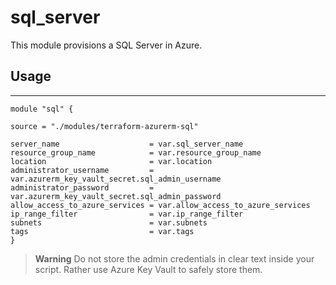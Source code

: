 # sql_server

This module provisions a SQL Server in Azure.

## Usage

---

```hcl
module "sql" {

source = "./modules/terraform-azurerm-sql"

server_name                    = var.sql_server_name
resource_group_name            = var.resource_group_name
location                       = var.location
administrator_username         = var.azurerm_key_vault_secret.sql_admin_username
administrator_password         = var.azurerm_key_vault_secret.sql_admin_password
allow_access_to_azure_services = var.allow_access_to_azure_services
ip_range_filter                = var.ip_range_filter
subnets                        = var.subnets
tags                           = var.tags
}
```

> **Warning**
> Do not store the admin credentials in clear text inside your script. Rather use Azure Key Vault to safely store them.
